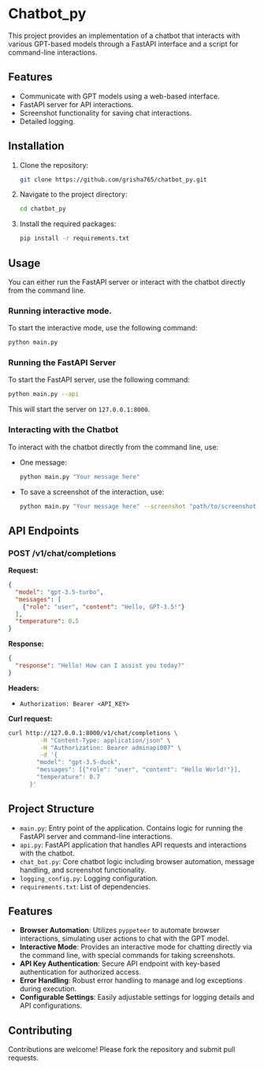 # Chatbot_py

This project provides an implementation of a chatbot that interacts with various GPT-based models through a FastAPI interface and a script for command-line interactions.

## Features

- Communicate with GPT models using a web-based interface.
- FastAPI server for API interactions.
- Screenshot functionality for saving chat interactions.
- Detailed logging.

## Installation

1. Clone the repository:
    ```bash
    git clone https://github.com/grisha765/chatbot_py.git
    ```
2. Navigate to the project directory:
    ```bash
    cd chatbot_py
    ```
3. Install the required packages:
    ```bash
    pip install -r requirements.txt
    ```

## Usage

You can either run the FastAPI server or interact with the chatbot directly from the command line.

### Running interactive mode.

To start the interactive mode, use the following command:

```bash
python main.py
```

### Running the FastAPI Server

To start the FastAPI server, use the following command:

```bash
python main.py --api
```

This will start the server on `127.0.0.1:8000`.

### Interacting with the Chatbot

To interact with the chatbot directly from the command line, use:

- One message:
    ```bash
    python main.py "Your message here"
    ```

- To save a screenshot of the interaction, use:
    ```bash
    python main.py "Your message here" --screenshot "path/to/screenshot.png"
    ```

## API Endpoints

### POST /v1/chat/completions

**Request:**

```json
{
  "model": "gpt-3.5-turbo",
  "messages": [
    {"role": "user", "content": "Hello, GPT-3.5!"}
  ],
  "temperature": 0.5
}
```

**Response:**

```json
{
  "response": "Hello! How can I assist you today?"
}
```

**Headers:**

- `Authorization: Bearer <API_KEY>`

**Curl request:**

```bash
curl http://127.0.0.1:8000/v1/chat/completions \
         -H "Content-Type: application/json" \
         -H "Authorization: Bearer adminapi007" \
         -d '{
        "model": "gpt-3.5-duck",
        "messages": [{"role": "user", "content": "Hello World!"}],
        "temperature": 0.7
      }'
```

## Project Structure

- `main.py`: Entry point of the application. Contains logic for running the FastAPI server and command-line interactions.
- `api.py`: FastAPI application that handles API requests and interactions with the chatbot.
- `chat_bot.py`: Core chatbot logic including browser automation, message handling, and screenshot functionality.
- `logging_config.py`: Logging configuration.
- `requirements.txt`: List of dependencies.

## Features

- **Browser Automation**: Utilizes `pyppeteer` to automate browser interactions, simulating user actions to chat with the GPT model.
- **Interactive Mode**: Provides an interactive mode for chatting directly via the command line, with special commands for taking screenshots.
- **API Key Authentication**: Secure API endpoint with key-based authentication for authorized access.
- **Error Handling**: Robust error handling to manage and log exceptions during execution.
- **Configurable Settings**: Easily adjustable settings for logging details and API configurations.

## Contributing

Contributions are welcome! Please fork the repository and submit pull requests.
